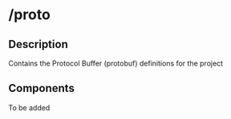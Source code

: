 # /proto

## Description
Contains the Protocol Buffer (protobuf) definitions for the project

## Components
To be added